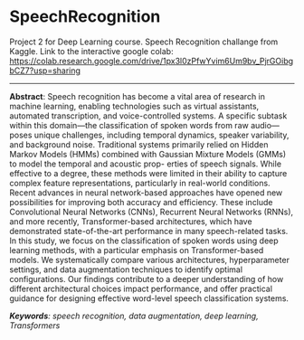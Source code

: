 # SpeechRecognition
Project 2 for Deep Learning course. Speech Recognition challange from Kaggle.
Link to the interactive google colab: https://colab.research.google.com/drive/1px3l0zPfwYvim6Um9bv_PjrGOibgbCZ7?usp=sharing

---

**Abstract**: Speech recognition has become a vital area of research in machine learning, enabling technologies such as virtual assistants, automated transcription, and voice-controlled systems. A specific subtask within this domain—the classification of spoken words from raw audio—poses unique challenges, including temporal dynamics, speaker variability, and background noise. Traditional systems primarily relied on Hidden Markov Models (HMMs) combined with Gaussian Mixture Models (GMMs) to model the temporal and acoustic prop- erties of speech signals. While effective to a degree, these methods were limited in their ability to capture complex feature representations, particularly in real-world conditions.
Recent advances in neural network-based approaches have opened new possibilities for improving both accuracy and efficiency. These include Convolutional Neural Networks (CNNs), Recurrent Neural Networks (RNNs), and more recently, Transformer-based architectures, which have demonstrated state-of-the-art performance in many speech-related tasks.
In this study, we focus on the classification of spoken words using deep learning methods, with a particular emphasis on Transformer-based models. We systematically compare various architectures, hyperparameter settings, and data augmentation techniques to identify optimal configurations. Our findings contribute to a deeper understanding of how different architectural choices impact performance, and offer practical guidance for designing effective word-level speech classification systems.

_**Keywords**: speech recognition, data augmentation, deep learning, Transformers_

